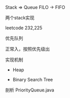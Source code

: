 Stack => Queue
FILO -> FIFO

两个stack实现

leetcode 232,225

优先队列

正常入，按照优先级出

实现机制

- Heap

- Binary Search Tree

剖析 PriorityQueue.java
